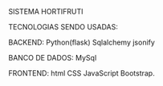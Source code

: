 SISTEMA HORTIFRUTI 

TECNOLOGIAS SENDO USADAS:

BACKEND: 
Python(flask)
Sqlalchemy
jsonify

BANCO DE DADOS:
MySql

FRONTEND:
html
CSS
JavaScript
Bootstrap.
